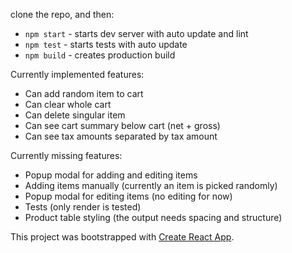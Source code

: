 clone the repo, and then:

- `npm start` - starts dev server with auto update and lint
- `npm test` - starts tests with auto update
- `npm build` - creates production build

Currently implemented features:
- Can add random item to cart
- Can clear whole cart
- Can delete singular item
- Can see cart summary below cart (net + gross)
- Can see tax amounts separated by tax amount

Currently missing features:
- Popup modal for adding and editing items
- Adding items manually (currently an item is picked randomly)
- Popup modal for editing items (no editing for now)
- Tests (only render is tested)
- Product table styling (the output needs spacing and structure)


This project was bootstrapped with [Create React App](https://github.com/facebookincubator/create-react-app).